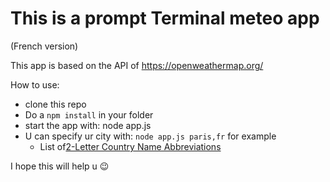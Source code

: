 # This is a prompt Terminal meteo app

(French version)

This app is based on the API of https://openweathermap.org/

How to use:
- clone this repo
- Do a ```npm install``` in your folder
- start the app with: node app.js
- U can specify ur city with: ```node app.js paris,fr``` for example
  * List of[2-Letter Country Name Abbreviations](https://www.willmaster.com/blog/misc/country-name-abbreviations.php)

I hope this will help u :wink:
